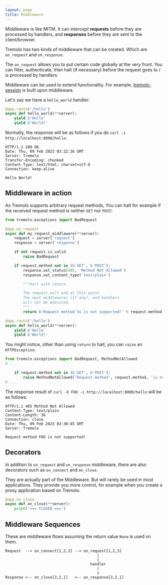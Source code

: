 ```yaml
---
layout: page
title: Middleware
---
```


Middleware is like MITM. It can *intercept* **requests** before they are processed by handlers, and **responses** before they are sent to the client/browser.

Tremolo has two kinds of middleware that can be created. Which are `on_request` and `on_response`.

The `on_request` allows you to put certain code globally at the very front.
You can filter, authenticate, then halt (if necessary) before the request goes to / is processed by handlers.

Middleware can be used to extend functionality. For example, [tremolo-session](https://github.com/nggit/tremolo-session) is built upon middleware.

Let's say we have a `hello_world` handler:

```python
@app.route('/hello')
async def hello_world(**server):
    yield b'Hello'
    yield b'World!'
```

Normally, the response will be as follows if you do `curl -i http://localhost:8000/hello`:

```
HTTP/1.1 200 OK
Date: Thu, 09 Feb 2023 03:22:36 GMT
Server: Tremolo
Transfer-Encoding: chunked
Content-Type: text/html; charset=utf-8
Connection: keep-alive

Hello World!
```

## Middleware in action
As Tremolo supports arbitrary request methods, You can halt for example if the received request method is neither `GET` nor `POST`:
```python
from tremolo.exceptions import BadRequest

@app.on_request
async def my_request_middleware(**server):
    request = server['request']
    response = server['response']

    if not request.is_valid
        raise BadRequest

    if request.method not in (b'GET', b'POST'):
        response.set_status(405, 'Method Not Allowed')
        response.set_content_type('text/plain')

        """Halt with return.

        The request will end at this point.
        The next middlewares (if any), and handlers
        will not be executed.
        """
        return b'Request method %s is not supported!' % request.method

@app.route('/hello')
async def hello_world(**server):
    yield b'Hello'
    yield b'World!'
```

You might notice, other than using `return` to halt, you can `raise` an `HTTPException`:

```python
from tremolo.exceptions import BadRequest, MethodNotAllowed
# ...

    if request.method not in (b'GET', b'POST'):
        raise MethodNotAllowed('Request method', request.method, 'is not supported!')
# ...
```

The response result of `curl -X FOO -i http://localhost:8000/hello` will be as follows:

```
HTTP/1.1 405 Method Not Allowed
Content-Type: text/plain
Content-Length: 36
Connection: close
Date: Thu, 09 Feb 2023 03:30:45 GMT
Server: Tremolo

Request method FOO is not supported!
```

## Decorators
In addition to `on_request` and `on_response` middleware, there are also decorators such as `on_connect` and `on_close`.

They are actually part of the Middleware. But will rarely be used in most applications. They provide you more control, for example when you create a proxy application based on Tremolo.

```python
@app.on_close
async def on_close(**server):
    print('=== CLOSED ===')
```

## Middleware Sequences
These are middleware flows assuming the return value `None` is used on them.

```
Request  --> on_connect[1,2,3] --> on_request[1,2,3]
                                         |
                                         |
                                      handler
                                         |
                                         v
Response <-- on_close[3,2,1]   <-- on_response[3,2,1]
```

